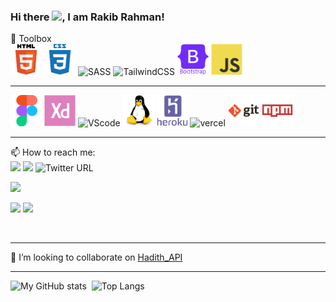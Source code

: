
<!--
**RakibRahman/RakibRahman** is a ✨ _special_ ✨ repository because its `README.md` (this file) appears on your GitHub profile.

Here are some ideas to get you started:

- 🔭 I’m currently working on ...
- 🌱 I’m currently learning ...
- 👯 I’m looking to collaborate on ...
- 🤔 I’m looking for help with ...
- 💬 Ask me about ...
- 📫 How to reach me: ...
- 😄 Pronouns: ...
- ⚡ Fun fact: ...
-->
### Hi there <img src="https://raw.githubusercontent.com/MartinHeinz/MartinHeinz/master/wave.gif" width="30px">, I am Rakib Rahman!


🧰 Toolbox
</br>
<img src="https://github.com/devicons/devicon/blob/master/icons/html5/html5-original-wordmark.svg" alt="HTML" width="50" height="50"/> 
<img src="https://github.com/devicons/devicon/blob/master/icons/css3/css3-plain-wordmark.svg" alt="CSS" width="50" height="50"/>
<img src="https://cdn.worldvectorlogo.com/logos/sass-1.svg" alt="SASS" width="50" height="50"/>
<img src="https://cdn.worldvectorlogo.com/logos/tailwindcss.svg" alt="TailwindCSS" width="50" height="50"/> 
<img src="https://github.com/devicons/devicon/blob/master/icons/bootstrap/bootstrap-plain-wordmark.svg" alt="BS" width="50" height="50"/> 
<img src="https://github.com/devicons/devicon/blob/master/icons/javascript/javascript-original.svg" alt="JavaScript" width="50" height="50"/> 

---

<img src="https://github.com/devicons/devicon/blob/master/icons/figma/figma-original.svg" alt="figma" width="50" height="50"/> 
<img src="https://github.com/devicons/devicon/blob/master/icons/xd/xd-plain.svg" alt="XD" width="50" height="50"/> 
<img src="https://cdn.worldvectorlogo.com/logos/visual-studio-code-1.svg" alt="VScode" width="50" height="50"/> 
<img src="https://github.com/devicons/devicon/blob/master/icons/linux/linux-original.svg" alt="linux" width="50" height="50"/> 
<img src="https://github.com/devicons/devicon/blob/master/icons/heroku/heroku-plain-wordmark.svg" alt="heroku" width="50" height="50"/> 
<img src="https://cdn.worldvectorlogo.com/logos/vercel.svg" alt="vercel" width="50" height="50"/> 
<img src="https://github.com/devicons/devicon/blob/master/icons/git/git-original-wordmark.svg" alt="Git" width="50" height="50"/>
<img src="https://github.com/devicons/devicon/blob/master/icons/npm/npm-original-wordmark.svg" alt="npm" width="50" height="50"/>


---

📫 How to reach me:
</br>
<a href="https://www.facebook.com/rakib.rahman2012/"><img src="https://img.shields.io/badge/facebook-%230067B5.svg?&style=for-the-badge&logo=facebook&logoColor=white" height=25></a>
<a href="https://www.linkedin.com/in/rakib-talukder-04666519a/"><img src="https://img.shields.io/badge/linkedin-%230077B5.svg?&style=for-the-badge&logo=linkedin&logoColor=white" height=25></a>
![Twitter URL](https://img.shields.io/twitter/url?logo=ra&logoColor=green&style=social&url=https%3A%2F%2Ftwitter.com%2FRakibRahman06)

<a href="https://twitter.com/RakibRahman06"><img src="https://img.shields.io/twitter/url?logo=ra&logoColor=green&style=social&url=https%3A%2F%2Ftwitter.com%2FRakibRahman06" height=25></a>

<a href="https://t.me/rakibrahman6"><img src="https://img.shields.io/badge/telegram-%230075A5.svg?&style=for-the-badge&logo=telegram&logoColor=white" height=25></a>
<a href="mailto:md.rr.talukder@gmail.com"><img src="https://img.shields.io/badge/email-%23000.svg?&style=for-the-badge&logo=website&logoColor=white" height=25></a>

</br>

---

👯 I’m looking to collaborate on [Hadith_API](https://github.com/RakibRahman/hadith-api)

---

![My GitHub stats](https://github-readme-stats.vercel.app/api?username=RakibRahman&show_icons=true&theme=tokyonight)&nbsp;&nbsp;![Top Langs](https://github-readme-stats.vercel.app/api/top-langs/?username=RakibRahman&layout=compact)
